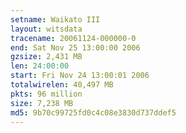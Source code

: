 ```yaml
---
setname: Waikato III
layout: witsdata
tracename: 20061124-000000-0
end: Sat Nov 25 13:00:00 2006
gzsize: 2,431 MB
len: 24:00:00
start: Fri Nov 24 13:00:01 2006
totalwirelen: 40,497 MB
pkts: 96 million
size: 7,238 MB
md5: 9b70c99725fd0c4c08e3830d737ddef5
---
```

